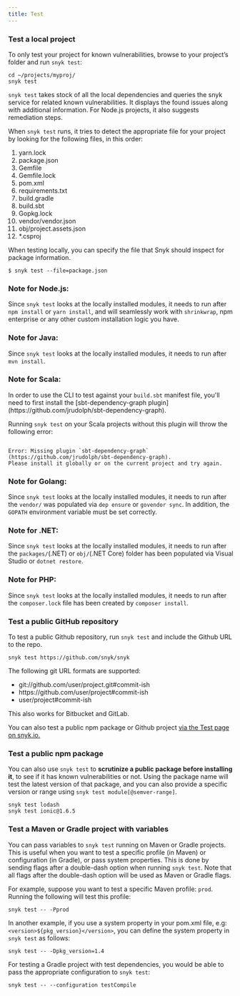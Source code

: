 ```yaml
---
title: Test
---
```

<h3>Test a local project</h3>
<p>To only test your project for known vulnerabilities, browse to your project’s folder and run <code>snyk test</code>:</p>

<div class="highlight"><pre><code class="language-console" data-lang="console"><span class="go">cd ~/projects/myproj/</span>
<span class="go">snyk test</span></code></pre></div>

<p><code>snyk test</code> takes stock of all the local dependencies and queries the snyk service for related known vulnerabilities. It displays the found issues along with additional information. For Node.js projects, it also suggests remediation steps.</p>

<p>When <code>snyk test</code> runs, it tries to detect the appropriate file for your project by looking for the following files, in this order:</p>
<ol>
  <li>yarn.lock</li>
  <li>package.json</li>
  <li>Gemfile</li>
  <li>Gemfile.lock</li>
  <li>pom.xml</li>
  <li>requirements.txt</li>
  <li>build.gradle</li>
  <li>build.sbt</li>
  <li>Gopkg.lock</li>
  <li>vendor/vendor.json</li>
  <li>obj/project.assets.json</li>
  <li>*.csproj</li>
</ol>

<p>When testing locally, you can specify the file that Snyk should inspect for package information.</p>

<div class="highlight"><pre><code class="language-console" data-lang="console"><span class="go">$ snyk test --file=package.json</span>
</code></pre></div>

<h3>Note for Node.js:</h3>
<p>Since <code>snyk test</code> looks at the locally installed modules, it needs to run after <code>npm install</code> or <code>yarn install</code>, and will seamlessly work with <code>shrinkwrap</code>, npm enterprise or any other custom installation logic you have.</p>

<h3>Note for Java:</h3>
<p>Since <code>snyk test</code> looks at the locally installed modules, it needs to run after <code>mvn install</code>.</p>

<h3>Note for Scala:</h3>
<p>In order to use the CLI to test against your <code>build.sbt</code> manifest file, you'll need to first install the [sbt-dependency-graph plugin](https://github.com/jrudolph/sbt-dependency-graph).</p>

<p>Running <code>snyk test</code> on your Scala projects without this plugin will throw the following error:</p>

<pre><code>
Error: Missing plugin `sbt-dependency-graph` (https://github.com/jrudolph/sbt-dependency-graph).
Please install it globally or on the current project and try again.
</code></pre>

<h3>Note for Golang:</h3>
<p>Since <code>snyk test</code> looks at the locally installed modules, it needs to run after the <code>vendor/</code> was populated via <code>dep ensure</code> or <code>govendor sync</code>. In addition, the <code>GOPATH</code> environment variable must be set correctly.</p>

<h3>Note for .NET:</h3>
<p>Since <code>snyk test</code> looks at the locally installed modules, it needs to run after the <code>packages/</code>(.NET) or <code>obj/</code>(.NET Core) folder has been populated via Visual Studio or <code>dotnet restore</code>.</p>

<h3>Note for PHP:</h3>
<p>Since <code>snyk test</code> looks at the locally installed modules, it needs to run after the <code>composer.lock</code> file has been created by <code>composer install</code>.</p>

<h3>Test a public GitHub repository</h3>
<p>To test a public Github repository, run <code>snyk test</code> and include the Github URL to the repo.</p>
<div class="highlight"><pre><code class="language-console" data-lang="console"><span class="go">snyk test https://github.com/snyk/snyk</span></code></pre></div>
<p>The following git URL formats are supported:</p>

<ul>
  <li>git://github.com/user/project.git#commit-ish</li>
  <li>https://github.com/user/project#commit-ish</li>
  <li>user/project#commit-ish</li>
</ul>
<p>This also works for Bitbucket and GitLab.</p>
<p>You can also test a public npm package or Github project <a href="https://snyk.io/test/" title="Test page">via the Test page on snyk.io.</a></p>

<h3>Test a public npm package</h3>
<p>You can also use <code>snyk test</code> to <strong>scrutinize a public package before installing it</strong>, to see if it has known vulnerabilities or not. Using the package name will test the latest version of that package, and you can also provide a specific version or range using <code>snyk test module[@semver-range]</code>.</p>

<div class="highlight"><pre><code class="language-console" data-lang="console"><span class="go">snyk test lodash</span>
<span class="go">snyk test ionic@1.6.5</span></code></pre></div>

<h3>Test a Maven or Gradle project with variables</h3>
<p>You can pass variables to <code>snyk test</code> running on Maven or Gradle projects. This is useful when you want to test a specific profile (in Maven) or configuration (in Gradle), or pass system properties. This is done by sending flags after a double-dash option when running <code>snyk test</code>. Note that all flags after the double-dash option will be used as Maven or Gradle flags.</p>
<p>For example, suppose you want to test a specific Maven profile: <code>prod</code>. Running the following will test this profile:</p>
<div class="highlight"><pre><code class="language-console" data-lang="console"><span class="go">snyk test -- -Pprod</span></code></pre></div>
<p>In another example, if you use a system property in your pom.xml file, e.g: <code>&lt;version&gt;${pkg_version}&lt;/version&gt;</code>, you can define the system property in <code>snyk test</code> as follows:
<div class="highlight"><pre><code class="language-console" data-lang="console"><span class="go">snyk test -- -Dpkg_version=1.4</span></code></pre></div>
<p>For testing a Gradle project with test dependencies, you would be able to pass the appropriate configuration to <code>snyk test</code>:
<div class="highlight"><pre><code class="language-console" data-lang="console"><span class="go">snyk test -- --configuration testCompile</span></code></pre></div>
